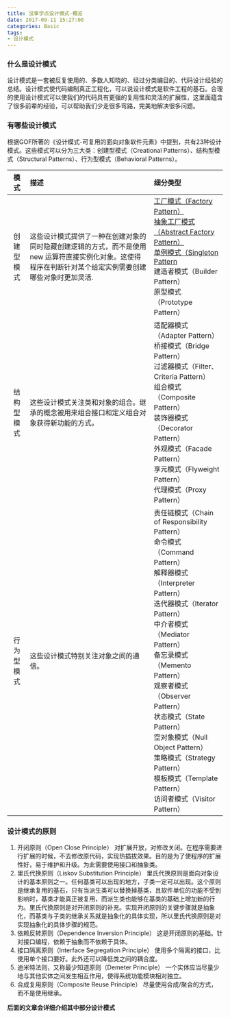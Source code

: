 ```yaml
---
title: 没事学点设计模式-概览
date: 2017-09-11 15:27:00
categories: Basic
tags: 
- 设计模式
---
```

### 什么是设计模式
设计模式是一套被反复使用的、多数人知晓的、经过分类编目的、代码设计经验的总结。设计模式使代码编制真正工程化，可以说设计模式是软件工程的基石。合理的使用设计模式可以使我们的代码具有更强的复用性和灵活的扩展性，这里面蕴含了很多前辈的经验，可以帮助我们少走很多弯路，完美地解决很多问题。

### 有哪些设计模式
根据GOF所著的《设计模式-可复用的面向对象软件元素》中提到，共有23种设计模式。这些模式可以分为三大类：创建型模式（Creational Patterns）、结构型模式（Structural Patterns）、行为型模式（Behavioral Patterns）。
<!-- more -->

|模式 | 描述	|细分类型|
| :-------------: |:-------------|:-----|
|创建型模式|这些设计模式提供了一种在创建对象的同时隐藏创建逻辑的方式，而不是使用 new 运算符直接实例化对象。这使得程序在判断针对某个给定实例需要创建哪些对象时更加灵活.|[工厂模式（Factory Pattern）](http://blog.holten.site/2017/09/29/design-pattern-2/)<br>[抽象工厂模式（Abstract Factory Pattern）](http://blog.holten.site/2018/02/12/design-pattern-3/)<br>[单例模式（Singleton Pattern](http://blog.holten.site/2018/03/22/design-pattern-4/)<br>建造者模式（Builder Pattern）<br>原型模式（Prototype Pattern）|
|结构型模式|这些设计模式关注类和对象的组合。继承的概念被用来组合接口和定义组合对象获得新功能的方式。|适配器模式（Adapter Pattern）<br>桥接模式（Bridge Pattern）<br>过滤器模式（Filter、Criteria Pattern）<br>组合模式（Composite Pattern）<br>装饰器模式（Decorator Pattern）<br>外观模式（Facade Pattern）<br>享元模式（Flyweight Pattern）<br>代理模式（Proxy Pattern）|
|行为型模式|这些设计模式特别关注对象之间的通信。|责任链模式（Chain of Responsibility Pattern）<br>命令模式（Command Pattern）<br>解释器模式（Interpreter Pattern）<br>迭代器模式（Iterator Pattern）<br>中介者模式（Mediator Pattern）<br>备忘录模式（Memento Pattern）<br>观察者模式（Observer Pattern）<br>状态模式（State Pattern）<br>空对象模式（Null Object Pattern）<br>策略模式（Strategy Pattern）<br>模板模式（Template Pattern）<br>访问者模式（Visitor Pattern）|

### 设计模式的原则
1. 开闭原则（Open Close Principle）
对扩展开放，对修改关闭。在程序需要进行扩展的时候，不去修改原代码，实现热插拔效果。目的是为了使程序的扩展性好，易于维护和升级。为此需要使用接口和抽象类。
2. 里氏代换原则（Liskov Substitution Principle）
里氏代换原则是面向对象设计的基本原则之一。任何基类可以出现的地方，子类一定可以出现。这个原则是继承复用的基石，只有当派生类可以替换掉基类，且软件单位的功能不受到影响时，基类才能真正被复用，而派生类也能够在基类的基础上增加新的行为。里氏代换原则是对开闭原则的补充。实现开闭原则的关键步骤就是抽象化，而基类与子类的继承关系就是抽象化的具体实现，所以里氏代换原则是对实现抽象化的具体步骤的规范。
3. 依赖反转原则（Dependence Inversion Principle）
这是开闭原则的基础。针对接口编程，依赖于抽象而不依赖于具体。
4. 接口隔离原则（Interface Segregation Principle）
使用多个隔离的接口，比使用单个接口要好。此外还可以降低类之间的耦合度。
5. 迪米特法则，又称最少知道原则（Demeter Principle）
一个实体应当尽量少地与其他实体之间发生相互作用，使得系统功能模块相对独立。
6. 合成复用原则（Composite Reuse Principle）
尽量使用合成/聚合的方式，而不是使用继承。

**后面的文章会详细介绍其中部分设计模式**